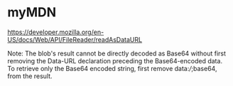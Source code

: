 # myMDN
https://developer.mozilla.org/en-US/docs/Web/API/FileReader/readAsDataURL

Note: The blob's result cannot be directly decoded as Base64 without first removing the Data-URL declaration preceding the Base64-encoded data. To retrieve only the Base64 encoded string, first remove data:*/*;base64, from the result.
